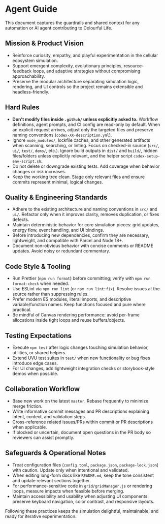 # Agent Guide

This document captures the guardrails and shared context for any automation or AI agent contributing to Colourful Life.

## Mission & Product Vision

- Reinforce curiosity, empathy, and playful experimentation in the cellular ecosystem simulation.
- Support emergent complexity, evolutionary principles, resource-feedback loops, and adaptive strategies without compromising approachability.
- Preserve the modular architecture separating simulation logic, rendering, and UI controls so the project remains extensible and headless-friendly.

## Hard Rules

- **Don't modify files inside `.github/` unless explicitly asked to.** Workflow definitions, agent prompts, and CI config are read-only by default. When an explicit request arrives, adjust only the targeted files and preserve naming conventions (`codex-XX-description.yml`).
- Ignore `node_modules/`, lockfile caches, and other generated artifacts when scanning, searching, or linting. Focus on checked-in source (`src/`, `ui/`, `test/`, `demo/`, etc.). Ignore build outputs in `dist/` and `build/`, hidden files/folders unless explicitly relevant, and the helper script `codex-setup-env-script.sh`.
- Do not delete or downgrade existing tests. Add coverage when behavior changes or risk increases.
- Keep the working tree clean. Stage only relevant files and ensure commits represent minimal, logical changes.

## Quality & Engineering Standards

- Adhere to the existing architecture and naming conventions in `src/` and `ui/`. Refactor only when it improves clarity, removes duplication, or fixes defects.
- Maintain deterministic behavior for core simulation pieces: grid updates, energy flow, event handling, and UI bindings.
- Before introducing new dependencies, confirm they are necessary, lightweight, and compatible with Parcel and Node 18+.
- Document non-obvious behavior with concise comments or README updates. Avoid noisy or redundant commentary.

## Code Style & Tooling

- Run Prettier (`npm run format`) before committing; verify with `npm run format:check` when needed.
- Use ESLint via `npm run lint` (or `npm run lint:fix`). Resolve issues at the source rather than suppressing rules.
- Prefer modern ES modules, literal imports, and descriptive variable/function names. Keep functions focused and pure where practical.
- Be mindful of Canvas rendering performance: avoid per-frame allocations inside tight loops and reuse buffers/objects.

## Testing Expectations

- Execute `npm test` after logic changes touching simulation behavior, utilities, or shared helpers.
- Extend UVU test suites in `test/` when new functionality or bug fixes introduce edge cases.
- For UI changes, add lightweight integration checks or storybook-style demos when possible.

## Collaboration Workflow

- Base new work on the latest `master`. Rebase frequently to minimize merge friction.
- Write informative commit messages and PR descriptions explaining intent, context, and validation steps.
- Cross-reference related issues/PRs within commit or PR descriptions when applicable.
- If blocked or uncertain, document open questions in the PR body so reviewers can assist promptly.

## Safeguards & Operational Notes

- Treat configuration files (`config.toml`, `package.json`, `package-lock.json`) with caution. Update only when intentional and validated.
- When editing long-form docs like `README.md`, keep the tone consistent and update relevant sections together.
- For performance-sensitive code in `grid/gridManager.js` or rendering loops, measure impacts when feasible before merging.
- Maintain accessibility and usability when adjusting UI components: preserve keyboard navigation, color contrast, and responsive layouts.

Following these practices keeps the simulation delightful, maintainable, and ready for iterative experimentation.
